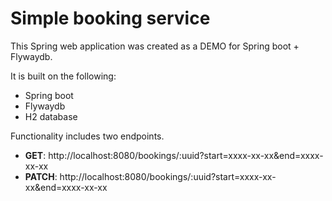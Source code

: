 # Simple booking service

This Spring web application was created as a DEMO for Spring boot + Flywaydb.

It is built on the following:
- Spring boot
- Flywaydb
- H2 database

Functionality includes two endpoints.
- **GET**: http://localhost:8080/bookings/:uuid?start=xxxx-xx-xx&end=xxxx-xx-xx
- **PATCH**: http://localhost:8080/bookings/:uuid?start=xxxx-xx-xx&end=xxxx-xx-xx